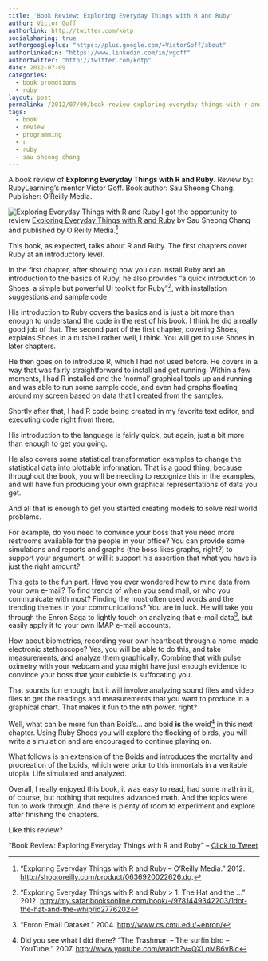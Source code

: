```yaml
---
title: 'Book Review: Exploring Everyday Things with R and Ruby'
author: Victor Goff
authorlink: http://twitter.com/kotp
socialsharing: true
authorgoogleplus: "https://plus.google.com/+VictorGoff/about"
authorlinkedin: "https://www.linkedin.com/in/vgoff"
authortwitter: "http://twitter.com/kotp"
date: 2012-07-09
categories:
  - book promotions
  - ruby
layout: post
permalink: /2012/07/09/book-review-exploring-everyday-things-with-r-and-ruby/
tags:
  - book
  - review
  - programming
  - r
  - ruby
  - sau sheong chang
---
```


A book review of **Exploring Everyday Things with R and Ruby**.
Review by: RubyLearning’s mentor Victor Goff.
Book author: Sau Sheong Chang.
Publisher: O’Reilly Media.

![Exploring Everyday Things with R and Ruby](http://rubylearning.com/images/cat.gif)
I got the opportunity to review [Exploring Everyday Things with R and Ruby](http://shop.oreilly.com/product/0636920022626.do)
by Sau Sheong Chang and published by O’Reilly Media.[^book]

 This book, as expected, talks about R and Ruby. The first chapters cover
 Ruby at an introductory level.

 In the first chapter, after showing how you can install Ruby and an
 introduction to the basics of Ruby, he also provides “a quick
 introduction to Shoes, a simple but powerful UI toolkit for
 Ruby”[^shoes], with installation suggestions and sample code.

 His introduction to Ruby covers the basics and is just a bit more than
 enough to understand the code in the rest of his book. I think he did a
 really good job of that. The second part of the first chapter, covering
 Shoes, explains Shoes in a nutshell rather well, I think. You will get
 to use Shoes in later chapters.

 He then goes on to introduce R, which I had not used before. He covers
 in a way that was fairly straightforward to install and get running.
 Within a few moments, I had R installed and the ‘normal’ graphical tools
 up and running and was able to run some sample code, and even had graphs
 floating around my screen based on data that I created from the samples.

 Shortly after that, I had R code being created in my favorite text
 editor, and executing code right from there.

 His introduction to the language is fairly quick, but again, just a bit
 more than enough to get you going.

 He also covers some statistical transformation examples to change the
 statistical data into plottable information. That is a good thing,
 because throughout the book, you will be needing to recognize this in
 the examples, and will have fun producing your own graphical
 representations of data you get.

 And all that is enough to get you started creating models to solve real
 world problems.

 For example, do you need to convince your boss that you need more
 restrooms available for the people in your office? You can provide some
 simulations and reports and graphs (the boss likes graphs, right?) to
 support your argument, or will it support his assertion that what you
 have is just the right amount?

 This gets to the fun part. Have you ever wondered how to mine data from
 your own e-mail? To find trends of when you send mail, or who you
 communicate with most? Finding the most often used words and the
 trending themes in your communications? You are in luck. He will take
 you through the Enron Saga to lightly touch on analyzing that e-mail
 data[^enron], but easily apply it to your own IMAP e-mail accounts.

 How about biometrics, recording your own heartbeat through a home-made
 electronic stethoscope? Yes, you will be able to do this, and take
 measurements, and analyze them graphically. Combine that with pulse
 oximetry with your webcam and you might have just enough evidence to
 convince your boss that your cubicle is suffocating you.

 That sounds fun enough, but it will involve analyzing sound files and
 video files to get the readings and measurements that you want to
 produce in a graphical chart. That makes it fun to the nth power, right?

 Well, what can be more fun than Boid’s… and boid **is** the
 woid[^boids] in this next chapter. Using Ruby Shoes you will
 explore the flocking of birds, you will write a simulation and are
 encouraged to continue playing on.

 What follows is an extension of the Boids and introduces the mortality
 and procreation of the boids, which were prior to this immortals in a
 veritable utopia. Life simulated and analyzed.

 Overall, I really enjoyed this book, it was easy to read, had some math
 in it, of course, but nothing that requires advanced math. And the
 topics were fun to work through. And there is plenty of room to
 experiment and explore after finishing the chapters.

 Like this review?

 “Book Review: Exploring Everyday Things with R and Ruby” –
 [Click to Tweet](https://twitter.com/intent/tweet?text=Book+Review%3A+Exploring+Everyday+Things+with+R+and+Ruby+http%3A%2F%2Fbit.ly%2FNez21o "Book Review: Exploring Everyday Things with R and Ruby")


 [^book]: “Exploring Everyday Things with R and Ruby – O’Reilly Media.” 2012. <http://shop.oreilly.com/product/0636920022626.do>.
[^shoes]: “Exploring Everyday Things with R and Ruby \> 1. The Hat and the …” 2012. <http://my.safaribooksonline.com/book/-/9781449342203/1dot-the-hat-and-the-whip/id2776202>
[^enron]: “Enron Email Dataset.” 2004. <http://www.cs.cmu.edu/~enron/>
[^boids]: Did you see what I did there? “The Trashman – The surfin bird – YouTube.” 2007. <http://www.youtube.com/watch?v=QXLqMB6vBic>


